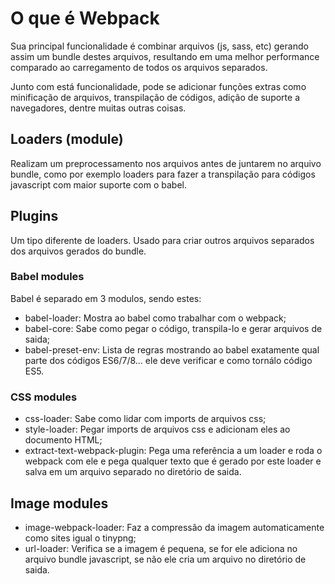 # O que é Webpack

Sua principal funcionalidade é combinar arquivos (js, sass, etc) gerando assim um bundle destes arquivos, resultando em uma melhor performance comparado ao carregamento de todos os arquivos separados.

Junto com está funcionalidade, pode se adicionar funções extras como minificação de arquivos, transpilação de códigos, adição de suporte a navegadores, dentre muitas outras coisas.

## Loaders (module)

Realizam um preprocessamento nos arquivos antes de juntarem no arquivo bundle, como por exemplo loaders para fazer a transpilação para códigos javascript com maior suporte com o babel.

## Plugins

Um tipo diferente de loaders. Usado para criar outros arquivos separados dos arquivos gerados do bundle.

### Babel modules

Babel é separado em 3 modulos, sendo estes:

* babel-loader: Mostra ao babel como trabalhar com o webpack;
* babel-core: Sabe como pegar o código, transpila-lo e gerar arquivos de saida;
* babel-preset-env: Lista de regras mostrando ao babel exatamente qual parte dos códigos ES6/7/8... ele deve verificar e como tornálo código ES5.

### CSS modules

* css-loader: Sabe como lidar com imports de arquivos css;
* style-loader: Pegar imports de arquivos css e adicionam eles ao documento HTML;
* extract-text-webpack-plugin: Pega uma referência a um loader e roda o webpack com ele e pega qualquer texto que é gerado por este loader e salva em um arquivo separado no diretório de saida.

## Image modules

* image-webpack-loader: Faz a compressão da imagem automaticamente como sites igual o tinypng;
* url-loader: Verifica se a imagem é pequena, se for ele adiciona no arquivo bundle javascript, se não ele cria um arquivo no diretório de saida.
